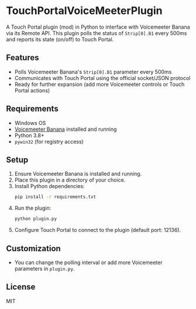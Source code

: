 # TouchPortalVoiceMeeterPlugin

A Touch Portal plugin (mod) in Python to interface with Voicemeeter Banana via its Remote API. This plugin polls the status of `Strip[0].B1` every 500ms and reports its state (on/off) to Touch Portal.

## Features
- Polls Voicemeeter Banana's `Strip[0].B1` parameter every 500ms
- Communicates with Touch Portal using the official socket/JSON protocol
- Ready for further expansion (add more Voicemeeter controls or Touch Portal actions)

## Requirements
- Windows OS
- [Voicemeeter Banana](https://www.vb-audio.com/Voicemeeter/banana.htm) installed and running
- Python 3.8+
- `pywin32` (for registry access)

## Setup
1. Ensure Voicemeeter Banana is installed and running.
2. Place this plugin in a directory of your choice.
3. Install Python dependencies:
   ```sh
   pip install -r requirements.txt
   ```
4. Run the plugin:
   ```sh
   python plugin.py
   ```
5. Configure Touch Portal to connect to the plugin (default port: 12136).

## Customization
- You can change the polling interval or add more Voicemeeter parameters in `plugin.py`.

## License
MIT 